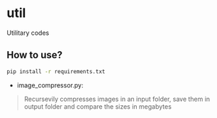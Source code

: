 # util
Utilitary codes

## How to use?
```bash
pip install -r requirements.txt
```

- image_compressor.py:
> Recursevily compresses images in an input folder, save them in output folder and compare the sizes in megabytes